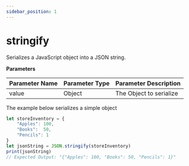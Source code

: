 ```yaml
---
sidebar_position: 1
---
```


# stringify

Serializes a JavaScript object into a JSON string.

**Parameters**

Parameter Name | Parameter Type | Parameter Description
--- | --- | ---
value | Object | The Object to serialize

The example below serializes a simple object

```js
let storeInventory = {
    "Apples": 100,
    "Books":  50,
    "Pencils": 1
}
let jsonString = JSON.stringify(storeInventory)
print(jsonString)
// Expected Output: "{"Apples": 100, "Books": 50, "Pencils": 1}"
```